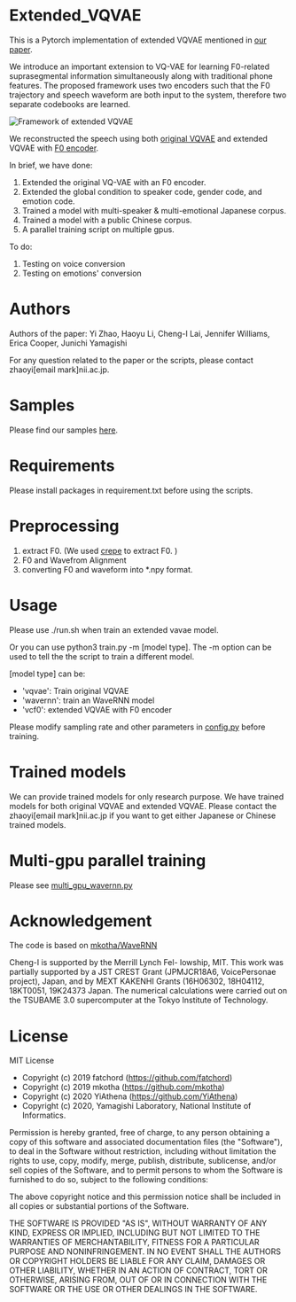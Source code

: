 # Extended_VQVAE
This is a Pytorch implementation of extended VQVAE mentioned in [our paper](https://arxiv.org/abs/2005.07884).

We introduce an important extension to VQ-VAE for learning F0-related suprasegmental information simultaneously along with traditional phone features. The proposed framework uses two encoders such that the F0 trajectory and speech waveform are both input to the system, therefore two separate codebooks are learned. 

![Framework of extended VQVAE](https://github.com/nii-yamagishilab/Extended_VQVAE/blob/master/framework.png?raw=true)

We reconstructed the speech using both [original VQVAE](https://arxiv.org/abs/1711.00937) and extended VQVAE with [F0 encoder](https://arxiv.org/abs/2005.07884). 

In brief, we have done:

1. Extended the original VQ-VAE with an F0 encoder.
2. Extended the global condition to speaker code, gender code, and emotion code. 
3. Trained a model with multi-speaker & multi-emotional Japanese corpus.
4. Trained a model with a public Chinese corpus.
5. A parallel training script on multiple gpus.

To do:
1. Testing on voice conversion
2. Testing on emotions' conversion

# Authors 
Authors of the paper: Yi Zhao,  Haoyu Li,  Cheng-I Lai, Jennifer Williams, Erica Cooper, Junichi Yamagishi

For any question related to the paper or the scripts, please contact zhaoyi[email mark]nii.ac.jp.

# Samples
Please find our samples [here](https://nii-yamagishilab.github.io/yi-demo/interspeech-2020/index.html).

# Requirements

Please install packages in requirement.txt before using the scripts.

# Preprocessing
1. extract F0. (We used [crepe](https://github.com/marl/crepe) to extract F0.  )
2. F0 and Wavefrom Alignment
3. converting F0 and waveform into *.npy format.


# Usage
Please use ./run.sh  when train an extended vavae model.

Or you can use python3 train.py -m [model type]. The -m option can be used to tell the the script to train a different model.

[model type] can be:
- 'vqvae': Train original VQVAE
- 'wavernn': train an WaveRNN model
- 'vcf0': extended VQVAE with F0 encoder

Please modify sampling rate and other parameters in [config.py](https://github.com/nii-yamagishilab/Extended_VQVAE/blob/master/config.py) before training.


# Trained models
We can provide trained models for only research purpose.  We have trained models for both original VQVAE and extended VQVAE. Please contact the zhaoyi[email mark]nii.ac.jp if you want to get either Japanese or Chinese trained models. 

# Multi-gpu parallel training
Please see [multi_gpu_wavernn.py](https://github.com/nii-yamagishilab/Extended_VQVAE/blob/master/multi_gpu_wavernn.py)

# Acknowledgement

The code is based on [mkotha/WaveRNN](https://github.com/mkotha/WaveRNN)

Cheng-I is supported by the Merrill Lynch Fel- lowship, MIT. This work was partially supported by a JST CREST Grant (JPMJCR18A6, VoicePersonae project), Japan, and by MEXT KAKENHI Grants (16H06302, 18H04112, 18KT0051, 19K24373
Japan. The numerical calculations were carried out on the TSUBAME 3.0 supercomputer at the Tokyo Institute of Technology.

# License

MIT License
- Copyright (c) 2019 fatchord (https://github.com/fatchord)
- Copyright (c) 2019 mkotha (https://github.com/mkotha)
- Copyright (c) 2020 YiAthena (https://github.com/YiAthena)
- Copyright (c) 2020, Yamagishi Laboratory, National Institute of Informatics.

Permission is hereby granted, free of charge, to any person obtaining a copy
of this software and associated documentation files (the "Software"), to deal
in the Software without restriction, including without limitation the rights
to use, copy, modify, merge, publish, distribute, sublicense, and/or sell
copies of the Software, and to permit persons to whom the Software is
furnished to do so, subject to the following conditions:

The above copyright notice and this permission notice shall be included in all
copies or substantial portions of the Software.

THE SOFTWARE IS PROVIDED "AS IS", WITHOUT WARRANTY OF ANY KIND, EXPRESS OR
IMPLIED, INCLUDING BUT NOT LIMITED TO THE WARRANTIES OF MERCHANTABILITY,
FITNESS FOR A PARTICULAR PURPOSE AND NONINFRINGEMENT. IN NO EVENT SHALL THE
AUTHORS OR COPYRIGHT HOLDERS BE LIABLE FOR ANY CLAIM, DAMAGES OR OTHER
LIABILITY, WHETHER IN AN ACTION OF CONTRACT, TORT OR OTHERWISE, ARISING FROM,
OUT OF OR IN CONNECTION WITH THE SOFTWARE OR THE USE OR OTHER DEALINGS IN THE
SOFTWARE.
